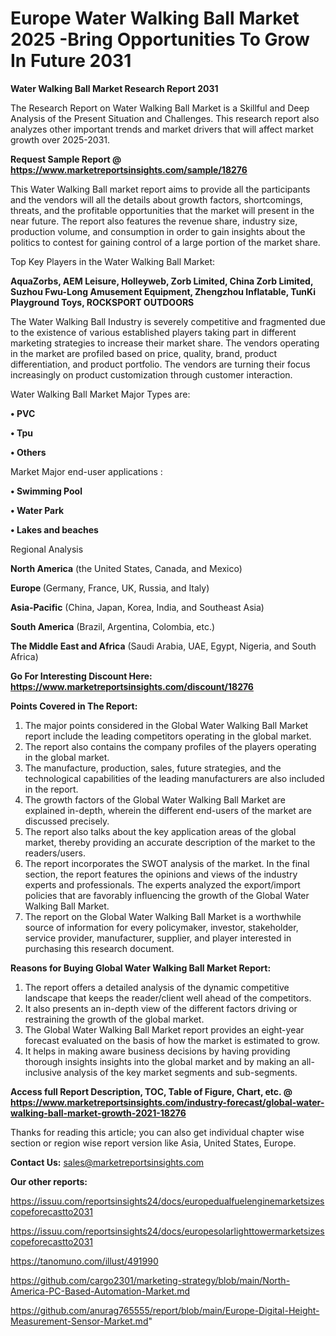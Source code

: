# Europe Water Walking Ball Market 2025 -Bring Opportunities To Grow In Future 2031

<strong>Water Walking Ball Market Research Report 2031</strong>

The Research Report on Water Walking Ball Market is a Skillful and Deep Analysis of the Present Situation and Challenges. This research report also analyzes other important trends and market drivers that will affect market growth over 2025-2031.

<strong>Request Sample Report @ <a href=https://www.marketreportsinsights.com/sample/18276>https://www.marketreportsinsights.com/sample/18276</a></strong>

This Water Walking Ball market report aims to provide all the participants and the vendors will all the details about growth factors, shortcomings, threats, and the profitable opportunities that the market will present in the near future. The report also features the revenue share, industry size, production volume, and consumption in order to gain insights about the politics to contest for gaining control of a large portion of the market share.

Top Key Players in the Water Walking Ball Market:

<strong>AquaZorbs, AEM Leisure, Holleyweb, Zorb Limited, China Zorb Limited, Suzhou Fwu-Long Amusement Equipment, Zhengzhou Inflatable, TunKi Playground Toys, ROCKSPORT OUTDOORS</strong>

The Water Walking Ball Industry is severely competitive and fragmented due to the existence of various established players taking part in different marketing strategies to increase their market share. The vendors operating in the market are profiled based on price, quality, brand, product differentiation, and product portfolio. The vendors are turning their focus increasingly on product customization through customer interaction.

Water Walking Ball Market Major Types are:

<strong>• PVC

• Tpu

• Others</strong>

Market Major end-user applications :

<strong>• Swimming Pool

• Water Park

• Lakes and beaches</strong>

Regional Analysis

</u><strong><b>North America</b></strong> (the United States, Canada, and Mexico)

<strong><b>Europe </b></strong>(Germany, France, UK, Russia, and Italy)

<strong><b>Asia-Pacific</b></strong> (China, Japan, Korea, India, and Southeast Asia)

<strong><b>South America</b></strong> (Brazil, Argentina, Colombia, etc.)

<strong><b>The Middle East and Africa</b></strong> (Saudi Arabia, UAE, Egypt, Nigeria, and South Africa)

<strong>Go For Interesting Discount Here: <a href=https://www.marketreportsinsights.com/discount/18276>https://www.marketreportsinsights.com/discount/18276</a></strong>

<strong>Points Covered in The Report:</strong>
<ol>
  <li>The major points considered in the Global Water Walking Ball Market report include the leading competitors operating in the global market.</li>
  <li>The report also contains the company profiles of the players operating in the global market.</li>
  <li>The manufacture, production, sales, future strategies, and the technological capabilities of the leading manufacturers are also included in the report.</li>
  <li>The growth factors of the Global Water Walking Ball Market are explained in-depth, wherein the different end-users of the market are discussed precisely.</li>
  <li>The report also talks about the key application areas of the global market, thereby providing an accurate description of the market to the readers/users.</li>
  <li>The report incorporates the SWOT analysis of the market. In the final section, the report features the opinions and views of the industry experts and professionals. The experts analyzed the export/import policies that are favorably influencing the growth of the Global Water Walking Ball Market.</li>
  <li>The report on the Global Water Walking Ball Market is a worthwhile source of information for every policymaker, investor, stakeholder, service provider, manufacturer, supplier, and player interested in purchasing this research document.</li>
</ol>
<strong>Reasons for Buying Global Water Walking Ball Market Report:</strong>

<ol>
  <li>The report offers a detailed analysis of the dynamic competitive landscape that keeps the reader/client well ahead of the competitors.</li>
  <li>It also presents an in-depth view of the different factors driving or restraining the growth of the global market.</li>
  <li>The Global Water Walking Ball Market report provides an eight-year forecast evaluated on the basis of how the market is estimated to grow.</li>
  <li>It helps in making aware business decisions by having providing thorough insights insights into the global market and by making an all-inclusive analysis of the key market segments and sub-segments.</li>
</ol>
<strong>Access full Report Description, TOC, Table of Figure, Chart, etc. @ <a href=https://www.marketreportsinsights.com/industry-forecast/global-water-walking-ball-market-growth-2021-18276>https://www.marketreportsinsights.com/industry-forecast/global-water-walking-ball-market-growth-2021-18276</a></strong>


Thanks for reading this article; you can also get individual chapter wise section or region wise report version like Asia, United States, Europe.

<strong>Contact Us:</strong>
sales@marketreportsinsights.com

<strong>Our other reports:</strong>

<a href=https://issuu.com/reportsinsights24/docs/europedualfuelenginemarketsizescopeforecastto2031>https://issuu.com/reportsinsights24/docs/europedualfuelenginemarketsizescopeforecastto2031</a>

<a href=https://issuu.com/reportsinsights24/docs/europesolarlighttowermarketsizescopeforecastto2031>https://issuu.com/reportsinsights24/docs/europesolarlighttowermarketsizescopeforecastto2031</a>

<a href=https://tanomuno.com/illust/491990>https://tanomuno.com/illust/491990</a>

<a href=https://github.com/cargo2301/marketing-strategy/blob/main/North-America-PC-Based-Automation-Market.md>https://github.com/cargo2301/marketing-strategy/blob/main/North-America-PC-Based-Automation-Market.md</a>

<a href=https://github.com/anurag765555/report/blob/main/Europe-Digital-Height-Measurement-Sensor-Market.md>https://github.com/anurag765555/report/blob/main/Europe-Digital-Height-Measurement-Sensor-Market.md</a>"
